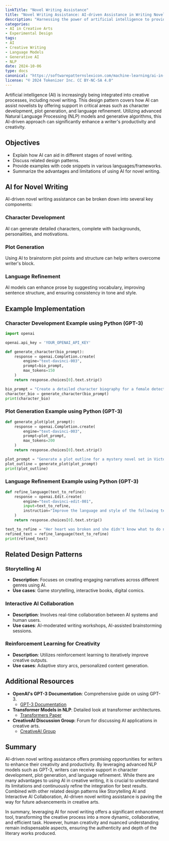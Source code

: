 ```yaml
---
linkTitle: "Novel Writing Assistance"
title: "Novel Writing Assistance: AI-driven Assistance in Writing Novels"
description: "Harnessing the power of artificial intelligence to provide comprehensive support in novel writing, including character development, plot generation, and language refinement."
categories:
- AI in Creative Arts
- Experimental Design
tags:
- AI
- Creative Writing
- Language Models
- Generative AI
- NLP
date: 2024-10-06
type: docs
canonical: "https://softwarepatternslexicon.com/machine-learning/ai-in-creative-arts/experimental-design/novel-writing-assistance"
license: "© 2024 Tokenizer Inc. CC BY-NC-SA 4.0"
---
```



Artificial intelligence (AI) is increasingly being integrated into creative processes, including novel writing. This design pattern covers how AI can assist novelists by offering support in critical areas such as character development, plot generation, and language refinement. Utilizing advanced Natural Language Processing (NLP) models and generative algorithms, this AI-driven approach can significantly enhance a writer's productivity and creativity.

## Objectives
- Explain how AI can aid in different stages of novel writing.
- Discuss related design patterns.
- Provide examples with code snippets in various languages/frameworks.
- Summarize the advantages and limitations of using AI for novel writing.

## AI for Novel Writing

AI-driven novel writing assistance can be broken down into several key components:

### Character Development
AI can generate detailed characters, complete with backgrounds, personalities, and motivations.

### Plot Generation
Using AI to brainstorm plot points and structure can help writers overcome writer's block.

### Language Refinement
AI models can enhance prose by suggesting vocabulary, improving sentence structure, and ensuring consistency in tone and style.

## Example Implementation

### Character Development Example using Python (GPT-3)

```python
import openai

openai.api_key = 'YOUR_OPENAI_API_KEY'

def generate_character(bio_prompt):
    response = openai.Completion.create(
        engine="text-davinci-003",
        prompt=bio_prompt,
        max_tokens=150
    )
    return response.choices[0].text.strip()

bio_prompt = "Create a detailed character biography for a female detective in her 40s living in New York City."
character_bio = generate_character(bio_prompt)
print(character_bio)
```

### Plot Generation Example using Python (GPT-3)

```python
def generate_plot(plot_prompt):
    response = openai.Completion.create(
        engine="text-davinci-003",
        prompt=plot_prompt,
        max_tokens=200
    )
    return response.choices[0].text.strip()

plot_prompt = "Generate a plot outline for a mystery novel set in Victorian London."
plot_outline = generate_plot(plot_prompt)
print(plot_outline)
```

### Language Refinement Example using Python (GPT-3)

```python
def refine_language(text_to_refine):
    response = openai.Edit.create(
        engine="text-davinci-edit-001",
        input=text_to_refine,
        instruction="Improve the language and style of the following text."
    )
    return response.choices[0].text.strip()

text_to_refine = "Her heart was broken and she didn't know what to do next."
refined_text = refine_language(text_to_refine)
print(refined_text)
```

## Related Design Patterns
### Storytelling AI
- **Description**: Focuses on creating engaging narratives across different genres using AI.
- **Use cases**: Game storytelling, interactive books, digital comics.

### Interactive AI Collaboration
- **Description**: Involves real-time collaboration between AI systems and human users.
- **Use cases**: AI-moderated writing workshops, AI-assisted brainstorming sessions.

### Reinforcement Learning for Creativity
- **Description**: Utilizes reinforcement learning to iteratively improve creative outputs.
- **Use cases**: Adaptive story arcs, personalized content generation.

## Additional Resources

- **OpenAI's GPT-3 Documentation**: Comprehensive guide on using GPT-3.
  - [GPT-3 Documentation](https://beta.openai.com/docs/)
- **Transformer Models in NLP**: Detailed look at transformer architectures.
  - [Transformers Paper](https://arxiv.org/abs/1706.03762)
- **CreativeAI Discussion Group**: Forum for discussing AI applications in creative arts.
  - [CreativeAI Group](https://www.creativeai.net/)

## Summary

AI-driven novel writing assistance offers promising opportunities for writers to enhance their creativity and productivity. By leveraging advanced NLP models such as GPT-3, writers can receive support in character development, plot generation, and language refinement. While there are many advantages to using AI in creative writing, it is crucial to understand its limitations and continuously refine the integration for best results. Combined with other related design patterns like Storytelling AI and Interactive AI Collaboration, AI-driven novel writing assistance is paving the way for future advancements in creative arts.

In summary, leveraging AI for novel writing offers a significant enhancement tool, transforming the creative process into a more dynamic, collaborative, and efficient task. However, human creativity and nuanced understanding remain indispensable aspects, ensuring the authenticity and depth of the literary works produced.
